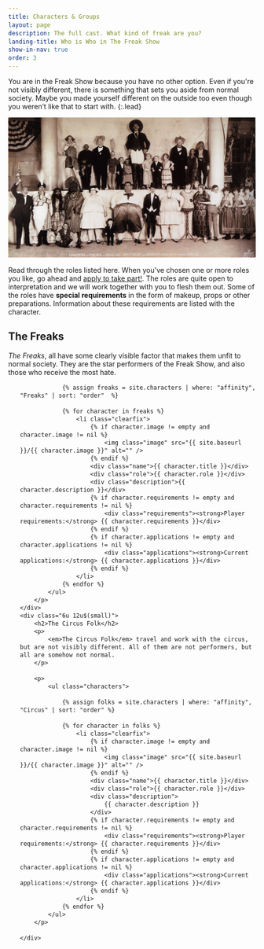 ```yaml
---
title: Characters & Groups
layout: page
description: The full cast. What kind of freak are you?
landing-title: Who is Who in The Freak Show
show-in-nav: true
order: 3
---
```


You are in the Freak Show because you have no other option. Even if you're not visibly different, there is something that sets you aside from normal society. Maybe you made yourself different on the outside too even though you weren’t like that to start with.
{:.lead}

<img src="assets/images/barnum-bailey.jpg" class="image fit" alt="Barnum Bailey Gang"/>


Read through the roles listed here. When you've chosen one or more roles you like, go ahead and <a href="apply.html">apply to take part!</a>. The roles are quite open to interpretation and we will work together with you to flesh them out. Some of the roles have <strong>special requirements</strong> in the form of makeup, props or other preparations. Information about these requirements are listed with the character.

<div class="row">
    <div class="6u 12u$(small)">
        <h2>The Freaks</h2>
        <p>
            <em>The Freaks</em>, all have some clearly visible factor that makes them unfit to normal society. They are the star performers of the Freak Show, and also those who receive the most hate.
        </p>
        <p>
            <ul class="characters">

                {% assign freaks = site.characters | where: "affinity", "Freaks" | sort: "order"  %}

                {% for character in freaks %}
                    <li class="clearfix">
                        {% if character.image != empty and character.image != nil %}
                            <img class="image" src="{{ site.baseurl }}/{{ character.image }}" alt="" />
                        {% endif %}
                        <div class="name">{{ character.title }}</div>
                        <div class="role">{{ character.role }}</div>
                        <div class="description">{{ character.description }}</div>
                        {% if character.requirements != empty and character.requirements != nil %}
                            <div class="requirements"><strong>Player requirements:</strong> {{ character.requirements }}</div>
                        {% endif %}
                        {% if character.applications != empty and character.applications != nil %}
                            <div class="applications"><strong>Current applications:</strong> {{ character.applications }}</div>
                        {% endif %}
                    </li>
                {% endfor %}
            </ul>
        </p>
    </div>
    <div class="6u 12u$(small)">
        <h2>The Circus Folk</h2>
        <p>
            <em>The Circus Folk</em> travel and work with the circus, but are not visibly different. All of them are not performers, but all are somehow not normal.
        </p>

        <p>
            <ul class="characters">

                {% assign folks = site.characters | where: "affinity", "Circus" | sort: "order" %}

                {% for character in folks %}
                    <li class="clearfix">
                        {% if character.image != empty and character.image != nil %}
                            <img class="image" src="{{ site.baseurl }}/{{ character.image }}" alt="" />
                        {% endif %}
                        <div class="name">{{ character.title }}</div>
                        <div class="role">{{ character.role }}</div>
                        <div class="description">
                            {{ character.description }}
                        </div>
                        {% if character.requirements != empty and character.requirements != nil %}
                            <div class="requirements"><strong>Player requirements:</strong> {{ character.requirements }}</div>
                        {% endif %}
                        {% if character.applications != empty and character.applications != nil %}
                            <div class="applications"><strong>Current applications:</strong> {{ character.applications }}</div>
                        {% endif %}
                    </li>
                {% endfor %}
            </ul>
        </p>

    </div>
</div>
